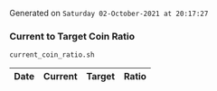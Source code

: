 Generated on `Saturday 02-October-2021 at 20:17:27`

### Current to Target Coin Ratio
`current_coin_ratio.sh`

Date|Current|Target|Ratio
---|---|---|---
